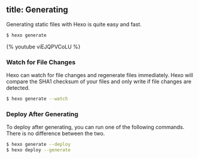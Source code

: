 title: Generating
---
Generating static files with Hexo is quite easy and fast.

``` bash
$ hexo generate
```

{% youtube viEJQPVCoLU %}

### Watch for File Changes

Hexo can watch for file changes and regenerate files immediately. Hexo will compare the SHA1 checksum of your files and only write if file changes are detected.

``` bash
$ hexo generate --watch
```

### Deploy After Generating

To deploy after generating, you can run one of the following commands. There is no difference between the two.

``` bash
$ hexo generate --deploy
$ hexo deploy --generate
```

